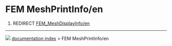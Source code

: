 # FEM MeshPrintInfo/en
1.  REDIRECT [FEM_MeshDisplayInfo/en](FEM_MeshDisplayInfo/en.md)



---
![](images/Right_arrow.png) [documentation index](../README.md) > FEM MeshPrintInfo/en
